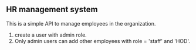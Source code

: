 
## HR management system

This is a simple API to manage employees in the organization.

1. create a user with admin role.
2. Only admin users can add other employees with role = 'staff' and 'HOD'.



